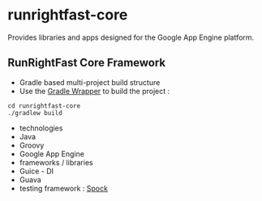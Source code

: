 runrightfast-core
=================

Provides libraries and apps designed for the Google App Engine platform.

RunRightFast Core Framework
---------------------------
- Gradle based multi-project build structure
 - Use the [Gradle Wrapper](http://www.gradle.org/docs/current/userguide/gradle_wrapper.html) to build the project :
  
```
cd runrightfast-core
./gradlew build
```
  
- technologies
 - Java
 - Groovy
 - Google App Engine
- frameworks / libraries
 - Guice - DI
 - Guava
- testing framework : [Spock](https://code.google.com/p/spock/wiki/SpockBasics "Spock Basics") 
